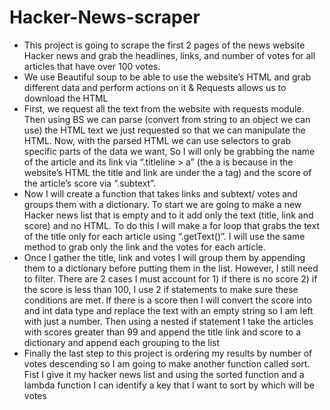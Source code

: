 # Hacker-News-scraper
-	This project is going to scrape the first 2 pages of the news website Hacker news and grab the headlines, links, and number of votes for all articles that have over 100 votes.
-	We use Beautiful soup to be able to use the website’s HTML and grab different data and perform actions on it & Requests allows us to download the HTML
-	First, we request all the text from the website with requests module. Then using BS we can parse (convert from string to an object we can use) the HTML text we just requested so that we can manipulate the HTML. Now, with the parsed HTML we can use selectors to grab specific parts of the data we want, So I will only be grabbing the name of the article and its link via “.titleline > a” (the a is because in the website’s HTML the title and link are under the a tag) and the score of the article’s score via “.subtext”. 
-	Now I will create a function that takes links and subtext/ votes and groups them with a dictionary. To start we are going to make a new Hacker news list that is empty and to it add only the text (title, link and score) and no HTML. To do this I will make a for loop that grabs the text of the title only for each article using “.getText()”. I will use the same method to grab only the link and the votes for each article. 
-	Once I gather the title, link and votes I will group them by appending them to a dictionary before putting them in the list. However, I still need to filter. There are 2 cases I must account for 1) if there is no score 2) if the score is less than 100, I use 2 if statements to make sure these conditions are met. If there is a score then I will convert the score into and int data type and replace the text with an empty string so I am left with just a number. Then using a nested if statement I take the articles with scores greater than 99 and append the title link and score to a dictionary and append each grouping to the list
-	Finally the last step to this project is ordering my results by number of votes descending so I am going to make another function called sort. Fist I give it my hacker news list and using the sorted function and a lambda function I can identify a key that I want to sort by which will be votes
